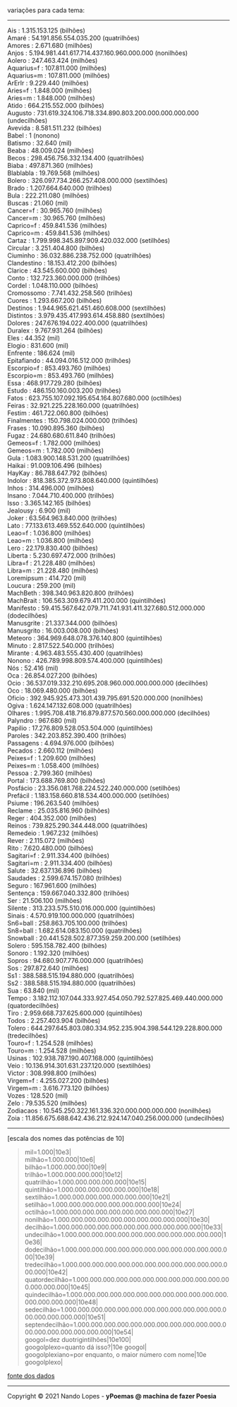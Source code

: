 variações para cada tema:  ___  Ais : 1.315.153.125 (bilhões)  Amaré : 54.191.856.554.035.200 (quatrilhões)  Amores : 2.671.680 (milhões)  Anjos : 5.194.981.441.617.714.437.160.960.000.000 (nonilhões)  Aolero : 247.463.424 (milhões)  Aquarius=f : 107.811.000 (milhões)  Aquarius=m : 107.811.000 (milhões)  ArErIr : 9.229.440 (milhões)  Aries=f : 1.848.000 (milhões)  Aries=m : 1.848.000 (milhões)  Atido : 664.215.552.000 (bilhões)  Augusto : 731.619.324.106.718.334.890.803.200.000.000.000.000 (undecilhões)  Avevida : 8.581.511.232 (bilhões)  Babel : 1 (nonono)  Batismo : 32.640 (mil)  Beaba : 48.009.024 (milhões)  Becos : 298.456.756.332.134.400 (quatrilhões)  Biaba : 497.871.360 (milhões)  Blablabla : 19.769.568 (milhões)  Bolero : 326.097.734.266.257.408.000.000 (sextilhões)  Brado : 1.207.664.640.000 (trilhões)  Bula : 222.211.080 (milhões)  Buscas : 21.060 (mil)  Cancer=f : 30.965.760 (milhões)  Cancer=m : 30.965.760 (milhões)  Caprico=f : 459.841.536 (milhões)  Caprico=m : 459.841.536 (milhões)  Cartaz : 1.799.998.345.897.909.420.032.000 (setilhões)  Circular : 3.251.404.800 (bilhões)  Ciuminho : 36.032.886.238.752.000 (quatrilhões)  Clandestino : 18.153.412.200 (bilhões)  Clarice : 43.545.600.000 (bilhões)  Conto : 132.723.360.000.000 (trilhões)  Cordel : 1.048.110.000 (bilhões)  Cromossomo : 7.741.432.258.560 (trilhões)  Cuores : 1.293.667.200 (bilhões)  Destinos : 1.944.965.621.451.460.608.000 (sextilhões)  Distintos : 3.979.435.417.993.614.458.880 (sextilhões)  Dolores : 247.676.194.022.400.000 (quatrilhões)  Duralex : 9.767.931.264 (bilhões)  Eles : 44.352 (mil)  Elogio : 831.600 (mil)  Enfrente : 186.624 (mil)  Epitafiando : 44.094.016.512.000 (trilhões)  Escorpio=f : 853.493.760 (milhões)  Escorpio=m : 853.493.760 (milhões)  Essa : 468.917.729.280 (bilhões)  Estudo : 486.150.160.003.200 (trilhões)  Fatos : 623.755.107.092.195.654.164.807.680.000 (octilhões)  Feiras : 32.921.225.228.160.000 (quatrilhões)  Festim : 461.722.060.800 (bilhões)  Finalmentes : 150.798.024.000.000 (trilhões)  Frases : 10.090.895.360 (bilhões)  Fugaz : 24.680.680.611.840 (trilhões)  Gemeos=f : 1.782.000 (milhões)  Gemeos=m : 1.782.000 (milhões)  Gula : 1.083.900.148.531.200 (quatrilhões)  Haikai : 91.009.106.496 (bilhões)  HayKay : 86.788.647.792 (bilhões)  Indolor : 818.385.372.973.808.640.000 (quintilhões)  Inhos : 314.496.000 (milhões)  Insano : 7.044.710.400.000 (trilhões)  Isso : 3.365.142.165 (bilhões)  Jealousy : 6.900 (mil)  Joker : 63.564.963.840.000 (trilhões)  Lato : 77.133.613.469.552.640.000 (quintilhões)  Leao=f : 1.036.800 (milhões)  Leao=m : 1.036.800 (milhões)  Lero : 22.179.830.400 (bilhões)  Liberta : 5.230.697.472.000 (trilhões)  Libra=f : 21.228.480 (milhões)  Libra=m : 21.228.480 (milhões)  Loremipsum : 414.720 (mil)  Loucura : 259.200 (mil)  MachBeth : 398.340.963.820.800 (trilhões)  MachBrait : 106.563.309.679.411.200.000 (quintilhões)  Manifesto : 59.415.567.642.079.711.741.931.411.327.680.512.000.000 (dodecilhões)  Manusgrite : 21.337.344.000 (bilhões)  Manusgrito : 16.003.008.000 (bilhões)  Meteoro : 364.969.648.078.376.140.800 (quintilhões)  Minuto : 2.817.522.540.000 (trilhões)  Mirante : 4.963.483.555.430.400 (quatrilhões)  Nonono : 426.789.998.809.574.400.000 (quintilhões)  Nós : 52.416 (mil)  Oca : 26.854.027.200 (bilhões)  Ocio : 36.537.019.332.210.695.208.960.000.000.000.000 (decilhões)  Oco : 18.069.480.000 (bilhões)  Oficio : 392.945.925.473.301.439.795.691.520.000.000 (nonilhões)  Ogiva : 1.624.147.132.608.000 (quatrilhões)  Olhares : 1.995.708.418.716.879.877.570.560.000.000.000 (decilhões)  Palyndro : 967.680 (mil)  Papilio : 17.276.809.528.053.504.000 (quintilhões)  Paroles : 342.203.852.390.400 (trilhões)  Passagens : 4.694.976.000 (bilhões)  Pecados : 2.660.112 (milhões)  Peixes=f : 1.209.600 (milhões)  Peixes=m : 1.058.400 (milhões)  Pessoa : 2.799.360 (milhões)  Portal : 173.688.769.800 (bilhões)  Posfácio : 23.356.081.768.224.522.240.000.000 (setilhões)  Prefácil : 1.183.158.660.818.534.400.000.000 (setilhões)  Psiume : 196.263.540 (milhões)  Reclame : 25.035.816.960 (bilhões)  Reger : 404.352.000 (milhões)  Reinos : 739.825.290.344.448.000 (quatrilhões)  Remedeio : 1.967.232 (milhões)  Rever : 2.115.072 (milhões)  Rito : 7.620.480.000 (bilhões)  Sagitari=f : 2.911.334.400 (bilhões)  Sagitari=m : 2.911.334.400 (bilhões)  Salute : 32.637.136.896 (bilhões)  Saudades : 2.599.674.157.080 (trilhões)  Seguro : 167.961.600 (milhões)  Sentença : 159.667.040.332.800 (trilhões)  Ser : 21.506.100 (milhões)  Silente : 313.233.575.510.016.000.000 (quintilhões)  Sinais : 4.570.919.100.000.000 (quatrilhões)  Sn6=ball : 258.863.705.100.000 (trilhões)  Sn8=ball : 1.682.614.083.150.000 (quatrilhões)  Snowball : 20.441.528.502.877.359.259.200.000 (setilhões)  Solero : 595.158.782.400 (bilhões)  Sonoro : 1.192.320 (milhões)  Sopros : 94.680.907.776.000.000 (quatrilhões)  Sos : 297.872.640 (milhões)  Ss1 : 388.588.515.194.880.000 (quatrilhões)  Ss2 : 388.588.515.194.880.000 (quatrilhões)  Sua : 63.840 (mil)  Tempo : 3.182.112.107.044.333.927.454.050.792.527.825.469.440.000.000 (quatordecilhões)  Tiro : 2.959.668.737.625.600.000 (quintilhões)  Todos : 2.257.403.904 (bilhões)  Tolero : 644.297.645.803.080.334.952.235.904.398.544.129.228.800.000 (tredecilhões)  Touro=f : 1.254.528 (milhões)  Touro=m : 1.254.528 (milhões)  Usinas : 102.938.787.190.407.168.000 (quintilhões)  Veio : 10.136.914.301.631.237.120.000 (sextilhões)  Victor : 308.998.800 (milhões)  Virgem=f : 4.255.027.200 (bilhões)  Virgem=m : 3.616.773.120 (bilhões)  Vozes : 128.520 (mil)  Zelo : 79.535.520 (milhões)  Zodiacaos : 10.545.250.322.161.336.320.000.000.000.000 (nonilhões)  Zoia : 11.856.675.688.642.436.212.924.147.040.256.000.000 (undecilhões)  ___[escala dos nomes das potências de 10]  > mil=1.000|10e3|  > milhão=1.000.000|10e6|  > bilhão=1.000.000.000|10e9|  > trilhão=1.000.000.000.000|10e12|  > quatrilhão=1.000.000.000.000.000|10e15|  > quintilhão=1.000.000.000.000.000.000|10e18|  > sextilhão=1.000.000.000.000.000.000.000|10e21|  > setilhão=1.000.000.000.000.000.000.000.000|10e24|  > octilhão=1.000.000.000.000.000.000.000.000.000|10e27|  > nonilhão=1.000.000.000.000.000.000.000.000.000.000|10e30|  > decilhão=1.000.000.000.000.000.000.000.000.000.000.000|10e33|  > undecilhão=1.000.000.000.000.000.000.000.000.000.000.000.000|10e36|  > dodecilhão=1.000.000.000.000.000.000.000.000.000.000.000.000.000|10e39|  > tredecilhão=1.000.000.000.000.000.000.000.000.000.000.000.000.000.000|10e42|  > quatordecilhão=1.000.000.000.000.000.000.000.000.000.000.000.000.000.000.000|10e45|  > quindecilhão=1.000.000.000.000.000.000.000.000.000.000.000.000.000.000.000.000|10e48|  > sedecilhão=1.000.000.000.000.000.000.000.000.000.000.000.000.000.000.000.000.000|10e51|  > septendecilhão=1.000.000.000.000.000.000.000.000.000.000.000.000.000.000.000.000.000.000|10e54|  > googol=dez duotrigintilhões|10e100|  > googolplexo=quanto dá isso?|10e googol|  > googolplexiano=por enquanto, o maior número com nome|10e googolplexo|  [fonte dos dados](http://www.fisica-interessante.com/matematica-divertida-ordens-classes-multiplos.html)  ___Copyright © 2021 Nando Lopes - **yPoemas @ machina de fazer Poesia**